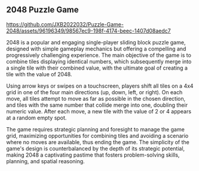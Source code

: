 ## 2048 Puzzle Game


https://github.com/JXB2022032/Puzzle-Game-2048/assets/96196349/98567ec9-198f-4174-beec-1407d08aedc7


2048 is a popular and engaging single-player sliding block puzzle game, designed with simple gameplay mechanics but offering a compelling and progressively challenging experience. The main objective of the game is to combine tiles displaying identical numbers, which subsequently merge into a single tile with their combined value, with the ultimate goal of creating a tile with the value of 2048.

Using arrow keys or swipes on a touchscreen, players shift all tiles on a 4x4 grid in one of the four main directions (up, down, left, or right). On each move, all tiles attempt to move as far as possible in the chosen direction, and tiles with the same number that collide merge into one, doubling their numeric value. After each move, a new tile with the value of 2 or 4 appears at a random empty spot.

The game requires strategic planning and foresight to manage the game grid, maximizing opportunities for combining tiles and avoiding a scenario where no moves are available, thus ending the game. The simplicity of the game's design is counterbalanced by the depth of its strategic potential, making 2048 a captivating pastime that fosters problem-solving skills, planning, and spatial reasoning.
